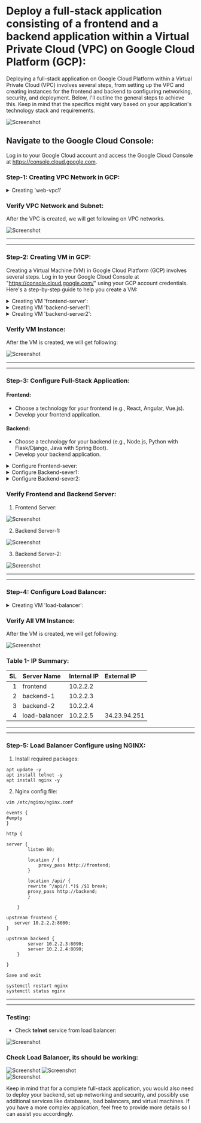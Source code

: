 # Deploy a full-stack application consisting of a frontend and a backend application within a Virtual Private Cloud (VPC) on Google Cloud Platform (GCP):
Deploying a full-stack application on Google Cloud Platform within a Virtual Private Cloud (VPC) involves several steps, from setting up the VPC and creating instances for the frontend and backend to configuring networking, security, and deployment. Below, I'll outline the general steps to achieve this. Keep in mind that the specifics might vary based on your application's technology stack and requirements.



![Screenshot](./assets/main-diagram.jpg)


## Navigate to the Google Cloud Console:
Log in to your Google Cloud account and access the Google Cloud Console at https://console.cloud.google.com.


### Step-1: Creating VPC Network in GCP:

<details>
  <summary>Creating 'web-vpc1'</summary>


1. In the Cloud Console, click on the Navigation Menu (☰) in the top-left corner and select "**VPC network**" then click "**VPC networks**".

![Screenshot](./assets/web-vpc1/1.jpg)


2. Click "**Create VPC network**".

![Screenshot](./assets/web-vpc1/2.jpg)


3. Enter a Name for the network and Choose Subnet creation mode either "Automatic" or "Custom." Automatic mode generates subnets with predefined IP ranges. Custom mode lets you specify your own IP ranges.
- **Name**: web-vpc1
- Select **Custom**

![Screenshot](./assets/web-vpc1/3.jpg)


4. Configure a **New Subnet**:
- Subnet **Name**: subnet-web-vpc1
- Subnet **Region**: us-east1
- Select **IP stack type**: IPv4 (single stack)
- **IPv4 range**: 10.2.2.0/24 (Specify the CIDR range as per requirement)

- **Private Google Access**: Off (If you keep this option as ‘ON’ then it will allow this subnet to make API calls to GCP services privately)
- **Flow Logs**:  off
- To add more subnets, click "**ADD SUBNET**" and repeat the previous steps.

![Screenshot](./assets/web-vpc1/4.png)


5. **Firewall Rules**: Allow Ingress ICMP, SSH and private subnet all  protocols/ports. If you don't select any predefined rules, you can create your own firewall rules after you create the network.

![Screenshot](./assets/web-vpc1/5.jpg)


6. In the last step, choose the MTU of 1460 (default) and then click on ‘**Create**’ to create VPC along with its subnet.
- **Dynamic Routing Mode**: Regional

![Screenshot](./assets/web-vpc1/6.jpg)


</details>




### Verify VPC Network and Subnet: 
After the VPC is created, we will get following on VPC networks.

![Screenshot](./assets/web-vpc1/vpc.jpg)


---
---



### Step-2: Creating VM in GCP:
Creating a Virtual Machine (VM) in Google Cloud Platform (GCP) involves several steps. Log in to your Google Cloud Console at "https://console.cloud.google.com/" using your GCP account credentials. Here's a step-by-step guide to help you create a VM:

<details>
  <summary>Creating VM 'frontend-server':</summary>

  1. In the Cloud Console, click on the Navigation Menu (☰) in the top-left corner and select "**Compute Engine**" then click "**VM instances**".

![Screenshot](./assets/vm/frontend1/1.jpg)

  2. Click "**Create instance**":

![Screenshot](./assets/vm/frontend1/2.jpg)

  3. Configure Instance Details:
  - **Name**: frontend-server (Provide a name for your VM)
  - **Region**: us-east1 (Choose the region)
  - **Zone**: us-east1-b (Availability zone for where you want to deploy your VM)

   - **Enter the following details under Machine configuration**:
   - Select the Machine family to '**General-purpose**'. 
   - Select the **Series**: E2 (select N2 or N1)
   - **Machine Type**: Select the desired machine type (CPU and memory configuration).
   - **VM provisioning model**: Standard


![Screenshot](./assets/vm/frontend1/3.jpg)


  4. In the Boot disk section, By default VM are created default image.
  
  - If Boot disk image  change to add the boot disk image, click '**Change**' under Boot disk, on the Public images tab, choose the following:
    - **Operating system**: 
    - **version**: 
    - **Boot disk type**
    - Boot disk **Size (GB)**: 
  - Optional: For advanced configuration options, click Show advanced configuration.
  - To confirm your boot disk options, click **Select**.

![Screenshot](./assets/vm/frontend1/4.jpg)


### Configure Identity and API Access:

Under the "Identity and API access" section, you can choose the service account and access scopes for your instance. You can also enable or disable various API access options.


 5. In the Firewall section, to permit HTTP or HTTPS traffic to the VM, select Allow HTTP traffic or Allow HTTPS traffic. You can allow both HTTP and HTTPS traffic or customize the firewall settings as needed.

![Screenshot](./assets/vm/frontend1/5.jpg)


 6. Assign specific subnet for a VM, expand the '**Advanced options**' section.
   - Expand the '**Networking**' section and added Network interfaces click '**Add A Network Interface**': 

     - **Network**: web-vpc1
     - **Subnetwork**: subnet-web-vpc1

   - Select IP stack type:
     - **IPv4 (single-stck)**

   - Primary internal IPv4 address
     - **Ephemeral (Automatic)**

   - External IPv4 address
     - **Ephemeral**

![Screenshot](./assets/vm/frontend1/6.jpg)
![Screenshot](./assets/vm/frontend1/7.jpg)


7. To Review and Create VM, click Create. Double-check all your settings on the review page. Once you're satisfied, click the "Create" button to start provisioning the VM.



</details>




<details>
  <summary>Creating VM 'backend-server1':</summary>

1. In the Cloud Console, click on the Navigation Menu (☰) in the top-left corner and select "**Compute Engine**" then click "**VM instances**".

![Screenshot](./assets/vm/backend1/1.jpg)

  2. Click "**Create instance**":

![Screenshot](./assets/vm/backend1/2.jpg)

  3. Configure Instance Details:
  - **Name**: backend1 (Provide a name for your VM)
  - **Region**: us-east1 (Choose the region)
  - **Zone**: us-east1-b (Availability zone for where you want to deploy your VM)

   - **Enter the following details under Machine configuration**:
   - Select the Machine family to '**General-purpose**'. 
   - Select the **Series**: E2 (select N2 or N1)
   - **Machine Type**: Select the desired machine type (CPU and memory configuration).
   - **VM provisioning model**: Standard

   - 
![Screenshot](./assets/vm/backend1/3.jpg)


  4. In the Boot disk section, By default VM are created default image.
  
- If Boot disk image  change to add the boot disk image, click '**Change**' under Boot disk, on the Public images tab, choose the following:
    - **Operating system**: 
    - **version**: 
    - **Boot disk type**
    - Boot disk **Size (GB)**: 
  - Optional: For advanced configuration options, click Show advanced configuration.
  - To confirm your boot disk options, click **Select**.

![Screenshot](./assets/vm/backend1/4.jpg)


### Configure Identity and API Access:

Under the "Identity and API access" section, you can choose the service account and access scopes for your instance. You can also enable or disable various API access options.


 5. In the Firewall section, to permit HTTP or HTTPS traffic to the VM, select Allow HTTP traffic or Allow HTTPS traffic. You can allow both HTTP and HTTPS traffic or customize the firewall settings as needed.

![Screenshot](./assets/vm/backend1/5.jpg)


 6. Assign specific subnet for a VM, expand the '**Advanced options**' section.
   - Expand the '**Networking**' section and added Network interfaces click '**Add A Network Interface**': 

     - **Network**: web-vpc1
     - **Subnetwork**: subnet-web-vpc1

   - Select IP stack type:
     - **IPv4 (single-stck)**

   - Primary internal IPv4 address
     - **Ephemeral (Automatic)**

   - External IPv4 address
     - **Ephemeral**

![Screenshot](./assets/vm/backend1/6.jpg)
![Screenshot](./assets/vm/backend1/7.jpg)


7. To Review and Create VM, click Create. Double-check all your settings on the review page. Once you're satisfied, click the "**Create**" button to start provisioning the VM.


</details>




<details>
  <summary>Creating VM 'backend-server2':</summary>


1. In the Cloud Console, click on the Navigation Menu (☰) in the top-left corner and select "**Compute Engine**" then click "**VM instances**".

![Screenshot](./assets/vm/backend2/1.jpg)

  2. Click "**Create instance**":

![Screenshot](./assets/vm/backend2/2.jpg)

  3. Configure Instance Details:
  - **Name**: backend2 (Provide a name for your VM)
  - **Region**: us-east1 (Choose the region)
  - **Zone**: us-east1-b (Availability zone for where you want to deploy your VM)

   - **Enter the following details under Machine configuration**:
   - Select the Machine family to '**General-purpose**'. 
   - Select the **Series**: E2 (select N2 or N1)
   - **Machine Type**: Select the desired machine type (CPU and memory configuration).
   - **VM provisioning model**: Standard

   - 
![Screenshot](./assets/vm/backend2/3.jpg)


  4. In the Boot disk section, By default VM are created default image.
  
  - If Boot disk image  change to add the boot disk image, click '**Change**' under Boot disk, on the Public images tab, choose the following:
    - **Operating system**: 
    - **version**: 
    - **Boot disk type**
    - Boot disk **Size (GB)**: 
  - Optional: For advanced configuration options, click Show advanced configuration.
  - To confirm your boot disk options, click **Select**.

![Screenshot](./assets/vm/backend2/4.jpg)


### Configure Identity and API Access:

Under the "Identity and API access" section, you can choose the service account and access scopes for your instance. You can also enable or disable various API access options.


 5. In the Firewall section, to permit HTTP or HTTPS traffic to the VM, select Allow HTTP traffic or Allow HTTPS traffic. You can allow both HTTP and HTTPS traffic or customize the firewall settings as needed.

![Screenshot](./assets/vm/backend2/5.jpg)


 6. Assign specific subnet for a VM, expand the '**Advanced options**' section.
   - Expand the '**Networking**' section and added Network interfaces click '**Add A Network Interface**': 

     - **Network**: web-vpc1
     - **Subnetwork**: subnet-web-vpc1

   - Select IP stack type:
     - **IPv4 (single-stck)**

   - Primary internal IPv4 address
     - **Ephemeral (Automatic)**

   - External IPv4 address
     - **Ephemeral**

![Screenshot](./assets/vm/backend2/6.jpg)
![Screenshot](./assets/vm/backend2/7.jpg)


7. To Review and Create VM, click Create. Double-check all your settings on the review page. Once you're satisfied, click the "**Create**" button to start provisioning the VM.


</details>



### Verify VM Instance: 
After the VM is created, we will get following: 

![Screenshot](./assets/vm/vm-fr-br.jpg)



---
---


### Step-3: Configure Full-Stack Application:
#### Frontend:

- Choose a technology for your frontend (e.g., React, Angular, Vue.js).
- Develop your frontend application.

#### Backend:
- Choose a technology for your backend (e.g., Node.js, Python with Flask/Django, Java with Spring Boot).
- Develop your backend application.

<details>
  <summary>Configure Frontend-sever:</summary>

1. Install Node JS (For Debian):
```
curl -fsSL https://deb.nodesource.com/setup_18.x | bash - &&\
apt-get install -y nodejs

corepack enable

node -v
yarn -v

```

2. Create a New Project where project name is 'frontend_app', React framework and variant TypeScript + SWC:
```
yarn create vite
```

```
Output: 
yarn create v1.22.19

[1/4] Resolving packages...
[2/4] Fetching packages...
[3/4] Linking dependencies...
[4/4] Building fresh packages...

success Installed "create-vite@4.4.1" with binaries:
      - create-vite
      - cva
✔ Project name: frontend_app
✔ Select a framework: › React
✔ Select a variant: › TypeScript + SWC

Scaffolding project in /root/frontend_app...

Done. Now run:

  cd frontend_app
  yarn
  yarn dev

```

```
cd frontend_app

ls -l

-rw-r--r-- 1 root root 1263 Aug 31 07:09 README.md
-rw-r--r-- 1 root root  366 Aug 31 07:09 index.html
-rw-r--r-- 1 root root  750 Aug 31 07:09 package.json
drwxr-xr-x 2 root root 4096 Aug 31 07:09 public
drwxr-xr-x 3 root root 4096 Aug 31 07:09 src
-rw-r--r-- 1 root root  605 Aug 31 07:09 tsconfig.json
-rw-r--r-- 1 root root  213 Aug 31 07:09 tsconfig.node.json
-rw-r--r-- 1 root root  167 Aug 31 07:09 vite.config.ts

```

3. Installing all the dependencies of the project:
```
yarn install
```

```
Output:
yarn install v1.22.19

info No lockfile found.
[1/4] Resolving packages...
[2/4] Fetching packages...
[3/4] Linking dependencies...
[4/4] Building fresh packages...

success Saved lockfile.
```

4. Build the project: 
```
yarn run build 
```

```

Output: 
yarn run v1.22.19

$ tsc && vite build
vite v4.4.9 building for production...
✓ 34 modules transformed.
dist/index.html                   0.46 kB │ gzip:  0.30 kB
dist/assets/react-35ef61ed.svg    4.13 kB │ gzip:  2.14 kB
dist/assets/index-d526a0c5.css    1.42 kB │ gzip:  0.74 kB
dist/assets/index-c7e05d32.js   143.41 kB │ gzip: 46.10 kB
✓ built in 1.96s
```

```
5. Run the server:

yarn preview --host --port 8080

Output:
yarn run v1.22.19
$ vite preview --host --port 8080
  ➜  Local:   http://localhost:8080/
  ➜  Network: http://10.2.2.2:8080/
  ➜  press h to show help
```


</details>





<details>
  <summary>Configure Backend-sever1:</summary>

1. Install Node JS (For Debian):
```
curl -fsSL https://deb.nodesource.com/setup_18.x | bash - &&\
apt-get install -y nodejs

corepack enable

node -v
yarn -v

```

```
mkdir node_backend1
cd node_backend1

npm init -y 
yarn add express
```

2. Backend Server config file: 

```
vim index.js

const express = require('express');

//Create express app:
const app = express();
const port = 8090;

//Define a route:
app.get('/', (req, res) => {
    res.send('Backend-1...');
});

//Start the Express Server:
app.listen(port, () => {
    console.log('Server Running at Port:', port);
});

Save and exit the file.
```


3. Run the server:
```
node index.js
```


</details>





<details>
  <summary>Configure Backend-sever2:</summary>

1. Install Node JS (For Debian):
```
curl -fsSL https://deb.nodesource.com/setup_18.x | bash - &&\
apt-get install -y nodejs

corepack enable

node -v
yarn -v

```

```
mkdir node_backend1
cd node_backend1

npm init -y 
yarn add express
```

2. Backend Server config file: 

```
vim index.js

const express = require('express');

//Create express app:
const app = express();
const port = 8090;

//Define a route:
app.get('/', (req, res) => {
    res.send('Backend-2...');
});

//Start the Express Server:
app.listen(port, () => {
    console.log('Server Running at Port:', port);
});

Save and exit the file.
```


3. Run the server:

```
node index.js
```

</details>

### Verify Frontend and Backend Server: 

1. Frontend Server:

![Screenshot](./assets/testing/fe-server.jpg)


2. Backend Server-1:

![Screenshot](./assets/testing/be1-server.jpg)


3. Backend Server-2:

![Screenshot](./assets/testing/be2-server.jpg)

---
---

### Step-4: Configure Load Balancer:

<details>
  <summary>Creating VM 'load-balancer':</summary>


1. In the Cloud Console, click on the Navigation Menu (☰) in the top-left corner and select "**Compute Engine**" then click "**VM instances**".

![Screenshot](./assets/vm/proxy1/1.jpg)

  2. Click "**Create instance**":

![Screenshot](./assets/vm/proxy1/2.jpg)

  3. Configure Instance Details:
  - **Name**: load-balancer (Provide a name for your VM)
  - **Region**: us-east1 (Choose the region)
  - **Zone**: us-east1-b (Availability zone for where you want to deploy your VM)

   - **Enter the following details under Machine configuration**:
   - Select the Machine family to '**General-purpose**'. 
   - Select the **Series**: E2 (select N2 or N1)
   - **Machine Type**: Select the desired machine type (CPU and memory configuration).
   - **VM provisioning model**: Standard

   - 
![Screenshot](./assets/vm/proxy1/3.jpg)


  4. In the Boot disk section, By default VM are created default image.
  
  - If Boot disk image  change to add the boot disk image, click 'Change' under Boot disk, on the Public images tab, choose the following:
    - **Operating system**: 
    - **version**: 
    - **Boot disk type**
    - Boot disk **Size (GB)**: 
  - Optional: For advanced configuration options, click Show advanced configuration.
  - To confirm your boot disk options, click "**Select**".

![Screenshot](./assets/vm/proxy1/4.jpg)


### Configure Identity and API Access:

Under the "Identity and API access" section, you can choose the service account and access scopes for your instance. You can also enable or disable various API access options.


 5. In the Firewall section, to permit HTTP or HTTPS traffic to the VM, select Allow HTTP traffic or Allow HTTPS traffic. You can allow both HTTP and HTTPS traffic or customize the firewall settings as needed.

![Screenshot](./assets/vm/proxy1/5.jpg)


 6. Assign specific subnet for a VM, expand the '**Advanced options**' section.
   - Expand the '**Networking**' section and added Network interfaces click '**Add A Network Interface**': 

     - **Network**: web-vpc1
     - **Subnetwork**: subnet-web-vpc1

   - Select IP stack type:
     - **IPv4 (single-stck)**

   - Primary internal IPv4 address
     - **Ephemeral (Automatic)**

   - External IPv4 address
     - **Ephemeral**

![Screenshot](./assets/vm/proxy1/6.jpg)
![Screenshot](./assets/vm/proxy1/7.jpg)


7. To Review and Create VM, click Create. Double-check all your settings on the review page. Once you're satisfied, click the "Create" button to start provisioning the VM.


</details>




### Verify All VM Instance: 
After the VM is created, we will get following: 

![Screenshot](./assets/vm/all-vm.jpg)

### Table 1- IP Summary: 

|SL   | Server Name | Internal IP   | External IP |
|---: |:---            | :---       | :--- |
| 1   | frontend       | 10.2.2.2   |    |
| 2   | backend-1      | 10.2.2.3   |    |
| 3   | backend-2      | 10.2.2.4   |    |
| 4   | load-balancer  | 10.2.2.5   | 34.23.94.251 |


---
---

### Step-5: Load Balancer Configure using NGINX:

1. Install required packages:
```
apt update -y
apt install telnet -y
apt install nginx -y

```

2. Nginx config file: 
```
vim /etc/nginx/nginx.conf

events {
#empty
}

http {

server {
        listen 80;

        location / {
            proxy_pass http://frontend;
        }
        
        location /api/ {
        rewrite ^/api/(.*)$ /$1 break;
        proxy_pass http://backend;
        }

    }

upstream frontend {
   server 10.2.2.2:8080; 
}

upstream backend {
        server 10.2.2.3:8090;
        server 10.2.2.4:8090;
    }

}

Save and exit
```

```
systemctl restart nginx
systemctl status nginx

```




---
---

### Testing:
- Check **telnet** service from load balancer: 

![Screenshot](./assets/testing/test-telnet.jpg)


### Check Load Balancer, its should be working:
![Screenshot](./assets/testing/test-web-fe.jpg)
![Screenshot](./assets/testing/test-web-be1.jpg) </br>
![Screenshot](./assets/testing/test-web-be2.jpg)

Keep in mind that for a complete full-stack application, you would also need to deploy your backend, set up networking and security, and possibly use additional services like databases, load balancers, and virtual machines. If you have a more complex application, feel free to provide more details so I can assist you accordingly.








